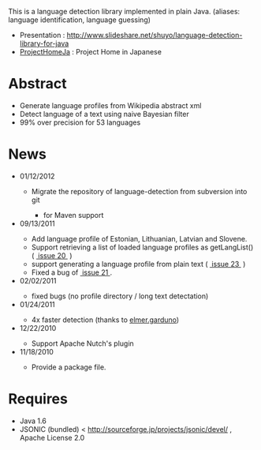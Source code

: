 <p>This is a language detection library implemented in plain Java. (aliases: language identification, language guessing) </p>
<ul>
<li>Presentation : <a href="http://www.slideshare.net/shuyo/language-detection-library-for-java" rel="nofollow">http://www.slideshare.net/shuyo/language-detection-library-for-java</a> </li>
<li><a href="/p/language-detection/wiki/ProjectHomeJa">ProjectHomeJa</a> : Project Home in Japanese </li>
</ul>
<h1><a name="Abstract"></a>Abstract<a href="#Abstract" class="section_anchor"></a></h1>
<ul>
<li>Generate language profiles from Wikipedia abstract xml </li>
<li>Detect language of a text using naive Bayesian filter </li>
<li>99% over precision for 53 languages </li>
</ul>
<h1><a name="News"></a>News<a href="#News" class="section_anchor"></a></h1>
<ul>
<li>01/12/2012 </li>
<ul>
<li>Migrate the repository of language-detection from subversion into git </li>
<ul>
<li>for Maven support </li>
</ul>
</ul>
<li>09/13/2011 </li>
<ul>
<li>Add language profile of Estonian, Lithuanian, Latvian and Slovene. </li>
<li>Support retrieving a list of loaded language profiles as getLangList() ( <a title="No way to get list of languages supported" class=closed_ref href="/p/language-detection/issues/detail?id=20">&nbsp;issue 20&nbsp;</a> ) </li>
<li>support generating a language profile from plain text ( <a title="Non Wikipedia corpus for profile generation" class=closed_ref href="/p/language-detection/issues/detail?id=23">&nbsp;issue 23&nbsp;</a> ) </li>
<li>Fixed a bug of <a title="Profile generation problem" class=closed_ref href="/p/language-detection/issues/detail?id=21">&nbsp;issue 21&nbsp;</a>. </li>
</ul>
<li>02/02/2011 </li>
<ul>
<li>fixed bugs (no profile directory / long text detectation)  </li>
</ul>
<li>01/24/2011 </li>
<ul>
<li>4x faster detection (thanks to <a href="http://code.google.com/u/elmer.garduno/" rel="nofollow">elmer.garduno</a>) </li>
</ul>
<li>12/22/2010 </li>
<ul>
<li>Support Apache Nutch&#x27;s plugin </li>
</ul>
<li>11/18/2010 </li>
<ul>
<li>Provide a package file. </li>
</ul>
</ul>
<h1><a name="Requires"></a>Requires<a href="#Requires" class="section_anchor"></a></h1>
<ul>
<li>Java 1.6 </li>
<li>JSONIC (bundled) &lt; <a href="http://sourceforge.jp/projects/jsonic/devel/" rel="nofollow">http://sourceforge.jp/projects/jsonic/devel/</a> , Apache License 2.0</li>
</ul>
